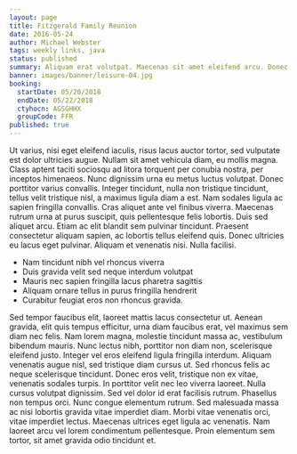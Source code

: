 ```yaml
---
layout: page
title: Fitzgerald Family Reunion
date: 2016-05-24
author: Michael Webster
tags: weekly links, java
status: published
summary: Aliquam erat volutpat. Maecenas sit amet eleifend arcu. Donec.
banner: images/banner/leisure-04.jpg
booking:
  startDate: 05/20/2018
  endDate: 05/22/2018
  ctyhocn: AGSGHHX
  groupCode: FFR
published: true
---
```

Ut varius, nisi eget eleifend iaculis, risus lacus auctor tortor, sed vulputate est dolor ultricies augue. Nullam sit amet vehicula diam, eu mollis magna. Class aptent taciti sociosqu ad litora torquent per conubia nostra, per inceptos himenaeos. Nunc dignissim urna eu metus luctus volutpat. Donec porttitor varius convallis. Integer tincidunt, nulla non tristique tincidunt, tellus velit tristique nisl, a maximus ligula diam a est. Nam sodales ligula ac sapien fringilla convallis. Cras aliquet ante vel finibus viverra. Maecenas rutrum urna at purus suscipit, quis pellentesque felis lobortis. Duis sed aliquet arcu. Etiam ac elit blandit sem pulvinar tincidunt. Praesent consectetur aliquam sapien, ac lobortis tellus eleifend quis. Donec ultricies eu lacus eget pulvinar. Aliquam et venenatis nisi. Nulla facilisi.

* Nam tincidunt nibh vel rhoncus viverra
* Duis gravida velit sed neque interdum volutpat
* Mauris nec sapien fringilla lacus pharetra sagittis
* Aliquam ornare tellus in purus fringilla hendrerit
* Curabitur feugiat eros non rhoncus gravida.

Sed tempor faucibus elit, laoreet mattis lacus consectetur ut. Aenean gravida, elit quis tempus efficitur, urna diam faucibus erat, vel maximus sem diam nec felis. Nam lorem magna, molestie tincidunt massa ac, vestibulum bibendum mauris. Nunc lectus nibh, porttitor non diam non, scelerisque eleifend justo. Integer vel eros eleifend ligula fringilla interdum. Aliquam venenatis augue nisl, sed tristique diam cursus ut. Sed rhoncus felis ac neque scelerisque tincidunt. Donec eros velit, tristique non ex vitae, venenatis sodales turpis. In porttitor velit nec leo viverra laoreet. Nulla cursus volutpat dignissim.
Sed vel dolor id erat facilisis rutrum. Phasellus non tempus orci. Nunc congue elementum rutrum. Sed malesuada massa ac nisi lobortis gravida vitae imperdiet diam. Morbi vitae venenatis orci, vitae imperdiet lectus. Maecenas ultrices eget ligula ac venenatis. Nam laoreet arcu vel lorem condimentum pellentesque. Proin elementum sem tortor, sit amet gravida odio tincidunt et.
